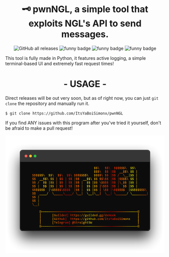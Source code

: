 
<h1 align="center">🗝 pwnNGL, a simple tool that exploits NGL's API to send messages.</h1>

<p align="center">
    <img alt="GitHub all releases" src="https://img.shields.io/github/downloads/itsyaboisimonx/pwnNGL/total">
    <img alt="funny badge" src="https://forthebadge.com/images/badges/made-with-python.svg">
    <img alt="funny badge" src="https://forthebadge.com/images/badges/open-source.svg">
    <img alt="funny badge" src="https://forthebadge.com/images/badges/works-on-my-machine.svg">
</p>


This tool is fully made in Python, it features active logging, a simple terminal-based UI and extremely fast request times!

<h1 align="center">- USAGE -</h1>

Direct releases will be out very soon, but as of right now, you can just ```git clone``` the repository and manually run it.

```
$ git clone https://github.com/ItsYaBoiSimonx/pwnNGL
```
If you find ANY issues with this program after you've tried it yourself, don't be afraid to make a pull request!
<p align="center">
  <img src="Images/OBgGfjt10k.png"/>
</p>